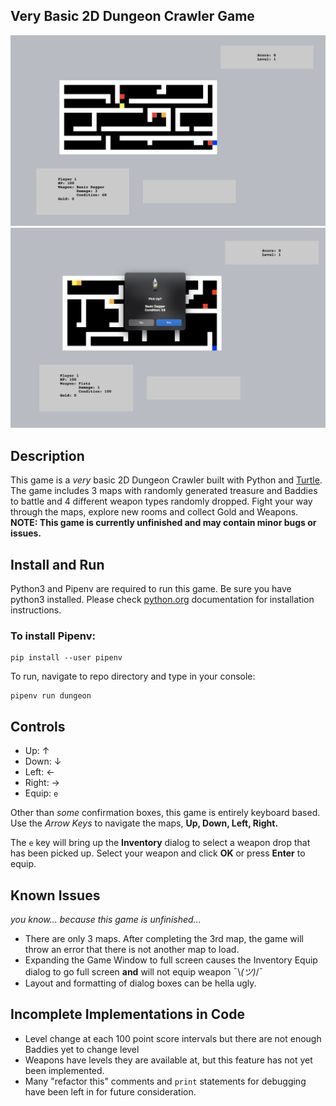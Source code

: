 ## Very Basic 2D Dungeon Crawler Game

![alt Screenshot of Map](/images/mapdemo.png)
![alt Screenshot of Map](/images/itempickup.png)

## Description

This game is a _very_ basic 2D Dungeon Crawler built with Python and [Turtle](https://docs.python.org/3/library/turtle.html). The game includes 3 maps with randomly generated treasure and Baddies to battle and 4 different weapon types randomly dropped. Fight your way through the maps, explore new rooms and collect Gold and Weapons. **NOTE: This game is currently unfinished and may contain minor bugs or issues.**

## Install and Run

Python3 and Pipenv are required to run this game. Be sure you have python3 installed. Please check [python.org](https://www.python.org/downloads/) documentation for installation instructions.

### To install Pipenv:

```
pip install --user pipenv
```

To run, navigate to repo directory and type in your console:

```
pipenv run dungeon
```

## Controls

- Up: ↑
- Down: ↓
- Left: ←
- Right: →
- Equip: `e`

Other than _some_ confirmation boxes, this game is entirely keyboard based. Use the _Arrow Keys_ to navigate the maps, **Up, Down, Left, Right.**

The `e` key will bring up the **Inventory** dialog to select a weapon drop that has been picked up. Select your weapon and click **OK** or press **Enter** to equip.

## Known Issues

_you know... because this game is unfinished..._

- There are only 3 maps. After completing the 3rd map, the game will throw an error that there is not another map to load.
- Expanding the Game Window to full screen causes the Inventory Equip dialog to go full screen **and** will not equip weapon ¯\\_(ツ)_/¯
- Layout and formatting of dialog boxes can be hella ugly.

## Incomplete Implementations in Code

- Level change at each 100 point score intervals but there are not enough Baddies yet to change level
- Weapons have levels they are available at, but this feature has not yet been implemented.
- Many "refactor this" comments and `print` statements for debugging have been left in for future consideration.
